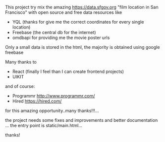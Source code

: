 This project try mix the amazing  https://data.sfgov.org "film location in San Francisco" with open source and free data resources like

- YQL (thanks for give me the correct coordinates for every single location)
- Freebase (the central db for the internet)
- omdbapi for providing me the movie poster urls


Only a small data is stored in the html, the majority is obtained using google freebase

Many thanks to
- React (finally I feel than I can create frontend projects)
- UIKIT

and of course:
- Programmr http://www.programmr.com/
- Hired https://hired.com/

for this amazing opportunity..many thanks!!!...




the project needs some fixes and improvements and better documentation ...
the entry point is   static/main.html...

thanks!

